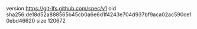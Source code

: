 version https://git-lfs.github.com/spec/v1
oid sha256:de18d52a888565b45cb0a6e6d1f4243e704d937bf9aca02ac590ce10ebd46620
size 120672

